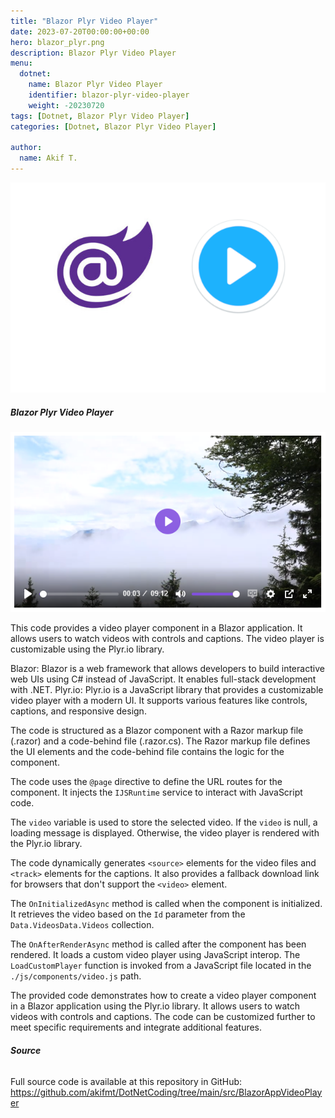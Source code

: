 ```yaml
---
title: "Blazor Plyr Video Player"
date: 2023-07-20T00:00:00+00:00
hero: blazor_plyr.png
description: Blazor Plyr Video Player
menu:
  dotnet:
    name: Blazor Plyr Video Player
    identifier: blazor-plyr-video-player
    weight: -20230720
tags: [Dotnet, Blazor Plyr Video Player]
categories: [Dotnet, Blazor Plyr Video Player]

author:
  name: Akif T.
---
```


<p style="text-align: center;">
<img src="blazor_plyr.png" alt="blazor_plyr" title="blazor_plyr"><br>
<p>

##### **Blazor Plyr Video Player**

<p style="text-align: center;">
<img src="plyr_player.png" alt="plyr_player" title="plyr_player"><br>
<p>

This code provides a video player component in a Blazor application. It allows users to watch videos with controls and captions. The video player is customizable using the Plyr.io library.

Blazor: Blazor is a web framework that allows developers to build interactive web UIs using C# instead of JavaScript. It enables full-stack development with .NET.
Plyr.io: Plyr.io is a JavaScript library that provides a customizable video player with a modern UI. It supports various features like controls, captions, and responsive design.

The code is structured as a Blazor component with a Razor markup file (.razor) and a code-behind file (.razor.cs). The Razor markup file defines the UI elements and the code-behind file contains the logic for the component.

The code uses the `@page` directive to define the URL routes for the component. It injects the `IJSRuntime` service to interact with JavaScript code.

The `video` variable is used to store the selected video. If the `video` is null, a loading message is displayed. Otherwise, the video player is rendered with the Plyr.io library.

The code dynamically generates `<source>` elements for the video files and `<track>` elements for the captions. It also provides a fallback download link for browsers that don't support the `<video>` element.

The `OnInitializedAsync` method is called when the component is initialized. It retrieves the video based on the `Id` parameter from the `Data.VideosData.Videos` collection.

The `OnAfterRenderAsync` method is called after the component has been rendered. It loads a custom video player using JavaScript interop. The `LoadCustomPlayer` function is invoked from a JavaScript file located in the `./js/components/video.js` path.

The provided code demonstrates how to create a video player component in a Blazor application using the Plyr.io library. It allows users to watch videos with controls and captions. The code can be customized further to meet specific requirements and integrate additional features.

###### **Source**
Full source code is available at this repository in GitHub: 
https://github.com/akifmt/DotNetCoding/tree/main/src/BlazorAppVideoPlayer